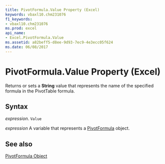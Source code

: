 ```yaml
---
title: PivotFormula.Value Property (Excel)
keywords: vbaxl10.chm231076
f1_keywords:
- vbaxl10.chm231076
ms.prod: excel
api_name:
- Excel.PivotFormula.Value
ms.assetid: a82beff5-d8ee-9d93-7ec9-4e3ecc05f624
ms.date: 06/08/2017
---
```



# PivotFormula.Value Property (Excel)

Returns or sets a  **String** value that represents the name of the specified formula in the PivotTable formula.


## Syntax

 _expression_. `Value`

 _expression_ A variable that represents a [PivotFormula](Excel.PivotFormula.md) object.


## See also


[PivotFormula Object](Excel.PivotFormula.md)


